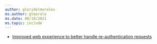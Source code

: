 ```yaml
---
author: gloridelmorales
ms.author: glmorale
ms.date: 08/19/2021
ms.topic: include
---
```


- [Improved web experience to better handle re-authentication requests](#improved-web-experience-to-better-handle-re-authentication-requests)